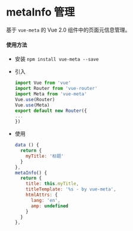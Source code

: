 # metaInfo 管理

基于 `vue-meta` 的 Vue 2.0 组件中的页面元信息管理。

#### 使用方法

* 安装 `npm install vue-meta --save`

* 引入
  ```javascript
  import Vue from 'vue'
  import Router from 'vue-router'
  import Meta from 'vue-meta'
  Vue.use(Router)
  Vue.use(Meta)
  export default new Router({
  ...
  })
  ```
* 使用
  ```javascript
  data () {
    return {
      myTitle: '标题'
    }
  },
  metaInfo() {
    return {
      title: this.myTitle, 
      titleTemplate: '%s - by vue-meta',
      htmlAttrs: {
        lang: 'en',
        amp: undefined 
      }
    }
  },
  ```

<script>
export default {
  data () {
    return {
      myTitle: '标题'
    }
  },
  metaInfo() {
    return {
      title: this.myTitle, 
      titleTemplate: '%s - by vue-meta',
      htmlAttrs: {
        lang: 'en',
        amp: undefined 
      }
    }
  },
  created(){
    
  },
  mounted(){
    setTimeout(() => {
      this.title = 'sync title'
    }, 1000)
  },
  methods:{

  }
}
</script>
